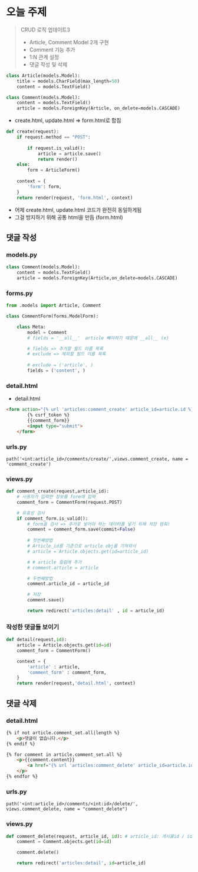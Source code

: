 # 오늘 주제  
> CRUD 로직 업데이트3  
>   - Article, Comment Model 2개 구현  
>   - Comment 기능 추가
>   - 1:N 관계 설정  
>   - 댓글 작성 및 삭제

```python
class Article(models.Model):
    title = models.CharField(max_length=50)
    content = models.TextField()

class Comment(models.Model):
    content = models.TextField()
    article = models.ForeignKey(Article, on_delete=models.CASCADE)
```

- create.html, update.html => form.html로 합침

```python
def create(request):
    if request.method == "POST":
        
        if request.is_valid():
            article = article.save()
            return render()
    else:
        form = ArticleForm()
    
    context = {
        'form': form,
    }
    return render(request, 'form.html', context)
```

- 어제 create.html, update.html 코드가 완전히 동일하게됨
- 그걸 방지하기 위해 공통 html을 만듬 (form.html)


## 댓글 작성
### models.py
```python
class Comment(models.Model):
    content = models.TextField()
    article = models.ForeignKey(Article,on_delete=models.CASCADE) 
```

### forms.py
```python
from .models import Article, Comment

class CommentForm(forms.ModelForm):

    class Meta:
        model = Comment
        # fields = '__all__'  article 빼야하기 때문에 __all__ (x)

        # fields => 추가할 필드 이름 목록
        # exclude => 제외할 필드 이름 목록
        
        # exclude = ('article', )
        fields = ('content', )
```

### detail.html
- detail.html
```html
<form action="{% url 'articles:comment_create' article_id=article.id %}" method="POST">
        {% csrf_token %}
        {{comment_form}}    
        <input type="submit">
    </form>
```

### urls.py   
`path('<int:article_id>/comments/create/',views.comment_create, name = 'comment_create')`

### views.py
```python
def comment_create(request,article_id):
    # 사용자가 입력한 정보를 form에 입력
    comment_form = CommentForm(request.POST)

    # 유효성 검사
    if comment_form.is_valid():
        # form을 검사 => 추가로 넣어야 하는 데이터를 넣기 위해 저장 멈춰!
        comment = comment_form.save(commit=False)
    
        # 첫번째방법
        # Article_id를 기준으로 article obj를 가져와서
        # article = Article.objects.get(id=article_id)

        # # article 컬럼에 추가
        # comment.article = article

        # 두번째방법
        comment.article_id = article_id

        # 저장
        comment.save()

        return redirect('articles:detail' , id = article_id)

```

### 작성한 댓글들 보이기
```python
def detail(request,id):
    article = Article.objects.get(id=id)
    comment_form = CommentForm()

    context = {
        'article' : article,
        'comment_form' : comment_form,
    }
    return render(request,'detail.html', context)
```

## 댓글 삭제
### detail.html
```html
{% if not article.comment_set.all|length %}
    <p>댓글이 없습니다.</p>
{% endif %}

{% for comment in article.comment_set.all %}
    <p>{{comment.content}}
        <a href="{% url 'articles:comment_delete' article_id=article.id id=comment.id %}">X</a> # 게시물 아이디 , 댓글아이디
    </p>
{% endfor %}
```

### urls.py
`path('<int:article_id>/comments/<int:id>/delete/', views.comment_delete, name = "comment_delete")`

### views.py
```python
def comment_delete(request, article_id, id): # article_id: 게시물id / id: 댓글id
    comment = Comment.objects.get(id=id)

    comment.delete()

    return redirect('articles:detail', id=article_id)
```
